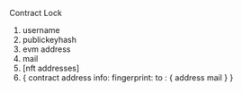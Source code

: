Contract Lock


1. username
2. publickeyhash
3. evm address
4. mail
5. [nft addresses]
6. {
    contract address
    info:
    fingerprint: 
    to : {
        address
        mail
    }
}